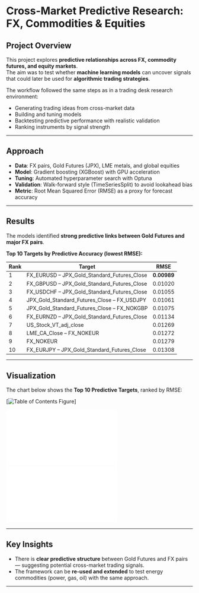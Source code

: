 # Cross-Market Predictive Research: FX, Commodities & Equities

## Project Overview
This project explores **predictive relationships across FX, commodity futures, and equity markets**.  
The aim was to test whether **machine learning models** can uncover signals that could later be used for **algorithmic trading strategies**.

The workflow followed the same steps as in a trading desk research environment:
- Generating trading ideas from cross-market data  
- Building and tuning models  
- Backtesting predictive performance with realistic validation  
- Ranking instruments by signal strength  

---

## Approach
- **Data**: FX pairs, Gold Futures (JPX), LME metals, and global equities  
- **Model**: Gradient boosting (XGBoost) with GPU acceleration  
- **Tuning**: Automated hyperparameter search with Optuna  
- **Validation**: Walk-forward style (TimeSeriesSplit) to avoid lookahead bias  
- **Metric**: Root Mean Squared Error (RMSE) as a proxy for forecast accuracy  

---

## Results
The models identified **strong predictive links between Gold Futures and major FX pairs**.

**Top 10 Targets by Predictive Accuracy (lowest RMSE):**

| Rank | Target | RMSE |
|------|--------|------|
| 1 | FX_EURUSD – JPX_Gold_Standard_Futures_Close | **0.00989** |
| 2 | FX_GBPUSD – JPX_Gold_Standard_Futures_Close | 0.01020 |
| 3 | FX_USDCHF – JPX_Gold_Standard_Futures_Close | 0.01055 |
| 4 | JPX_Gold_Standard_Futures_Close – FX_USDJPY | 0.01061 |
| 5 | JPX_Gold_Standard_Futures_Close – FX_NOKGBP | 0.01075 |
| 6 | FX_EURNZD – JPX_Gold_Standard_Futures_Close | 0.01134 |
| 7 | US_Stock_VT_adj_close | 0.01269 |
| 8 | LME_CA_Close – FX_NOKEUR | 0.01272 |
| 9 | FX_NOKEUR | 0.01279 |
| 10 | FX_EURJPY – JPX_Gold_Standard_Futures_Close | 0.01308 |

---

## Visualization
The chart below shows the **Top 10 Predictive Targets**, ranked by RMSE:

[<img src="bes_performers.pdf" alt="Table of Contents Figure" width="25%">]

![Top 10 Targets](best_performers.pdf)
![ALT TEXT](/best_performers.pdf)

---

## Key Insights
- There is **clear predictive structure** between Gold Futures and FX pairs — suggesting potential cross-market trading signals.  
- The framework can be **re-used and extended** to test energy commodities (power, gas, oil) with the same approach.  

---
